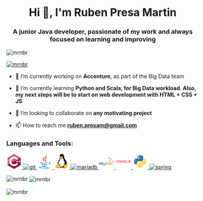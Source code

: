 <h1 align="center">Hi 👋, I'm Ruben Presa Martin</h1>
<h3 align="center">A junior Java developer, passionate of my work and always focused on learning and improving</h3>

<p align="left"> <img src="https://komarev.com/ghpvc/?username=mrnbr&label=Profile%20views&color=0e75b6&style=flat" alt="mrnbr" /> </p>

<p align="left"> <a href="https://github.com/ryo-ma/github-profile-trophy"><img src="https://github-profile-trophy.vercel.app/?username=mrnbr" alt="mrnbr" /></a> </p>

- 🔭 I’m currently working on **Accenture**, as part of the Big Data team

- 🌱 I’m currently learning **Python and Scala, for Big Data workload. Also, my next steps will be to start on web development with HTML + CSS + JS**

- 👯 I’m looking to collaborate on **any motivating project**

- 📫 How to reach me **ruben.presam@gmail.com**


<h3 align="left">Languages and Tools:</h3>
<p align="left"> <a href="https://www.w3schools.com/cpp/" target="_blank"> <img src="https://raw.githubusercontent.com/devicons/devicon/master/icons/cplusplus/cplusplus-original.svg" alt="cplusplus" width="40" height="40"/> </a> <a href="https://git-scm.com/" target="_blank"> <img src="https://www.vectorlogo.zone/logos/git-scm/git-scm-icon.svg" alt="git" width="40" height="40"/> </a> <a href="https://www.java.com" target="_blank"> <img src="https://raw.githubusercontent.com/devicons/devicon/master/icons/java/java-original.svg" alt="java" width="40" height="40"/> </a> <a href="https://www.linux.org/" target="_blank"> <img src="https://raw.githubusercontent.com/devicons/devicon/master/icons/linux/linux-original.svg" alt="linux" width="40" height="40"/> </a> <a href="https://mariadb.org/" target="_blank"> <img src="https://www.vectorlogo.zone/logos/mariadb/mariadb-icon.svg" alt="mariadb" width="40" height="40"/> </a> <a href="https://www.mysql.com/" target="_blank"> <img src="https://raw.githubusercontent.com/devicons/devicon/master/icons/mysql/mysql-original-wordmark.svg" alt="mysql" width="40" height="40"/> </a> <a href="https://www.oracle.com/" target="_blank"> <img src="https://raw.githubusercontent.com/devicons/devicon/master/icons/oracle/oracle-original.svg" alt="oracle" width="40" height="40"/> </a> <a href="https://www.python.org" target="_blank"> <img src="https://raw.githubusercontent.com/devicons/devicon/master/icons/python/python-original.svg" alt="python" width="40" height="40"/> </a> <a href="https://spring.io/" target="_blank"> <img src="https://www.vectorlogo.zone/logos/springio/springio-icon.svg" alt="spring" width="40" height="40"/> </a> </p>

<p><img align="left" src="https://github-readme-stats.vercel.app/api/top-langs?username=mrnbr&show_icons=true&locale=en&layout=compact" alt="mrnbr" /></p>

<p>&nbsp;<img align="center" src="https://github-readme-stats.vercel.app/api?username=mrnbr&show_icons=true&locale=en" alt="mrnbr" /></p>

<p><img align="center" src="https://github-readme-streak-stats.herokuapp.com/?user=mrnbr&" alt="mrnbr" /></p>
